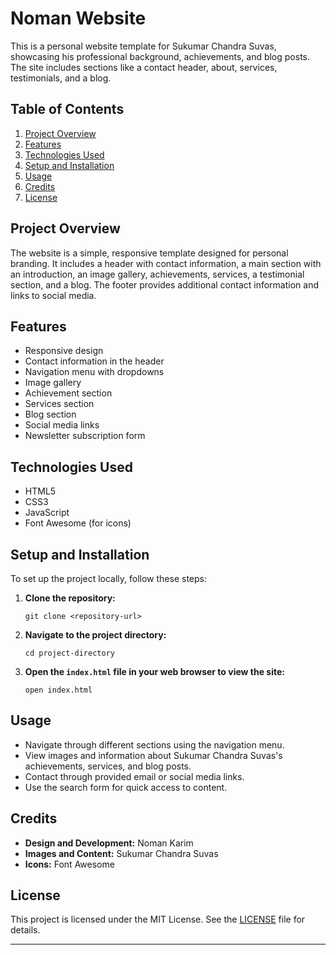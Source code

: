 

# Noman Website

This is a personal website template for Sukumar Chandra Suvas, showcasing his professional background, achievements, and blog posts. The site includes sections like a contact header, about, services, testimonials, and a blog.

## Table of Contents
1. [Project Overview](#project-overview)
2. [Features](#features)
3. [Technologies Used](#technologies-used)
4. [Setup and Installation](#setup-and-installation)
5. [Usage](#usage)
6. [Credits](#credits)
7. [License](#license)

## Project Overview

The website is a simple, responsive template designed for personal branding. It includes a header with contact information, a main section with an introduction, an image gallery, achievements, services, a testimonial section, and a blog. The footer provides additional contact information and links to social media.

## Features

- Responsive design
- Contact information in the header
- Navigation menu with dropdowns
- Image gallery
- Achievement section
- Services section
- Blog section
- Social media links
- Newsletter subscription form

## Technologies Used

- HTML5
- CSS3
- JavaScript
- Font Awesome (for icons)

## Setup and Installation

To set up the project locally, follow these steps:

1. **Clone the repository:**
   ```
   git clone <repository-url>
   ```
2. **Navigate to the project directory:**
   ```
   cd project-directory
   ```
3. **Open the `index.html` file in your web browser to view the site:**
   ```
   open index.html
   ```

## Usage

- Navigate through different sections using the navigation menu.
- View images and information about Sukumar Chandra Suvas's achievements, services, and blog posts.
- Contact through provided email or social media links.
- Use the search form for quick access to content.

## Credits

- **Design and Development:** Noman Karim
- **Images and Content:** Sukumar Chandra Suvas
- **Icons:** Font Awesome

## License

This project is licensed under the MIT License. See the [LICENSE](LICENSE) file for details.

---

